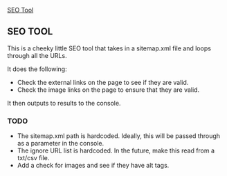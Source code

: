 [SEO Tool](/logo.jpg)
## SEO TOOL

This is a cheeky little SEO tool that takes in a sitemap.xml file and loops through all the URLs.

It does the following:
- Check the external links on the page to see if they are valid.
- Check the image links on the page to ensure that they are valid.

It then outputs to results to the console.

### TODO
- The sitemap.xml path is hardcoded. Ideally, this will be passed through as a parameter in the console.
- The ignore URL list is hardcoded. In the future, make this read from a txt/csv file.
- Add a check for images and see if they have alt tags.